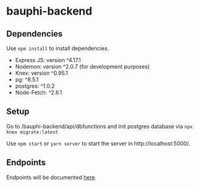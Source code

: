 # bauphi-backend

## Dependencies

Use `npm install` to install dependencies.

- Express JS: version ^4.17.1
- Nodemon: version ^2.0.7 (for development purposes)
- Knex: version ^0.95.1
- pg: ^8.5.1
- postgres: ^1.0.2
- Node-Fetch: ^2.6.1


## Setup
Go to /bauphi-backend/api/dbfunctions and init postgres database via `npx knex migrate:latest`

Use `npm start` or `yarn server` to start the server in http://localhost:5000/.

## Endpoints

Endpoints will be documented [here](https://github.com/BauPhi/bauphi-backend/issues/3#issuecomment-782308406).
